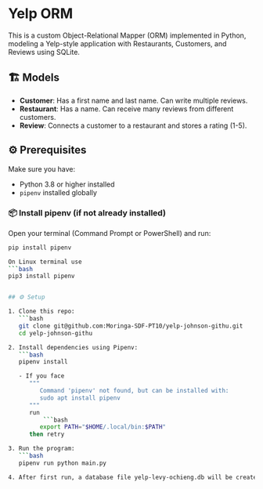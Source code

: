 # Yelp ORM 

This is a custom Object-Relational Mapper (ORM) implemented in Python, modeling a Yelp-style application with Restaurants, Customers, and Reviews using SQLite.

## 🏗 Models

- **Customer**: Has a first name and last name. Can write multiple reviews.
- **Restaurant**: Has a name. Can receive many reviews from different customers.
- **Review**: Connects a customer to a restaurant and stores a rating (1-5).

## ⚙ Prerequisites

Make sure you have:

- Python 3.8 or higher installed
- `pipenv` installed globally

### 📦 Install pipenv (if not already installed)

Open your terminal (Command Prompt or PowerShell) and run:

```bash
pip install pipenv

On Linux terminal use
```bash
pip3 install pipenv


## ⚙ Setup

1. Clone this repo:
   ```bash
   git clone git@github.com:Moringa-SDF-PT10/yelp-johnson-githu.git
   cd yelp-johnson-githu

2. Install dependencies using Pipenv:
   ```bash
   pipenv install

   - If you face 
      """
         Command 'pipenv' not found, but can be installed with:
         sudo apt install pipenv
      """
      run
          ```bash
         export PATH="$HOME/.local/bin:$PATH" 
      then retry   

3. Run the program:
   ```bash
   pipenv run python main.py

4. After first run, a database file yelp-levy-ochieng.db will be created in your directory.
